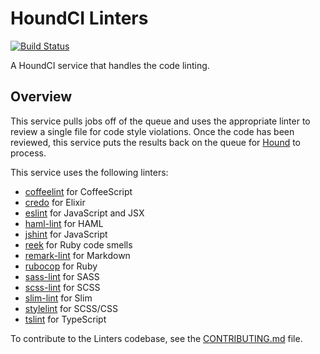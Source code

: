 # HoundCI Linters

[![Build Status](https://circleci.com/gh/houndci/linters.svg?style=svg)](https://circleci.com/gh/houndci/linters)

A HoundCI service that handles the code linting.

## Overview

This service pulls jobs off of the queue and uses the appropriate linter to
review a single file for code style violations. Once the code has been reviewed,
this service puts the results back on the queue for [Hound] to process.

This service uses the following linters:

  * [coffeelint](http://www.coffeelint.org) for CoffeeScript
  * [credo](https://github.com/rrrene/credo) for Elixir
  * [eslint](http://eslint.org) for JavaScript and JSX
  * [haml-lint](https://github.com/brigade/haml-lint) for HAML
  * [jshint](http://jshint.com) for JavaScript
  * [reek](https://github.com/troessner/reek) for Ruby code smells
  * [remark-lint](https://github.com/wooorm/remark-lint) for Markdown
  * [rubocop](https://github.com/bbatsov/rubocop) for Ruby
  * [sass-lint](https://github.com/sasstools/sass-lint) for SASS
  * [scss-lint](https://github.com/brigade/scss-lint) for SCSS
  * [slim-lint](https://github.com/sds/slim-lint) for Slim
  * [stylelint](https://github.com/stylelint/stylelint) for SCSS/CSS
  * [tslint](https://github.com/palantir/tslint) for TypeScript

To contribute to the Linters codebase, see the [CONTRIBUTING.md] file.

[CONTRIBUTING.md]: CONTRIBUTING.md
[Hound]: https://github.com/houndci/hound
